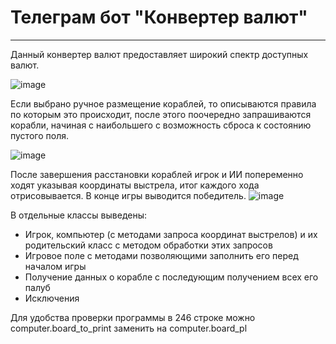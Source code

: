 # Телеграм бот "Конвертер валют"
____
Данный конвертер валют предоставляет широкий спектр доступных валют.

![image](https://user-images.githubusercontent.com/120253513/216830780-69502a3d-fa83-44fc-b3fc-bf23da5fa9c3.png)

Если выбрано ручное размещение кораблей, то описываются правила по которым это происходит, после этого поочередно запрашиваются корабли, начиная с наибольшего с возможность сброса к состоянию пустого поля.

![image](https://user-images.githubusercontent.com/120253513/213887345-ba324f8c-b8c7-476d-acb1-da1f797e5e36.png)

После завершения расстановки кораблей игрок и ИИ попеременно ходят указывая координаты выстрела, итог каждого хода отрисовывается. В конце игры выводится победитель.
![image](https://user-images.githubusercontent.com/120253513/213887623-a912aa92-5c64-43a3-950a-4687c38cba96.png)


В отдельные классы выведены:
+ Игрок, компьютер (с методами запроса координат выстрелов) и их родительский класс с методом обработки этих запросов
+ Игровое поле с методами позволяющими заполнить его перед началом игры
+ Получение данных о корабле с последующим получением всех его палуб
+ Исключения

Для удобства проверки программы в 246 строке можно computer.board_to_print заменить на computer.board_pl

